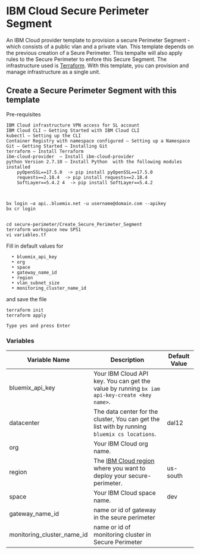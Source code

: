 # IBM Cloud Secure Perimeter Segment

An IBM Cloud provider template to provision a secure Perimeter Segment - which consists of a public vlan and a private vlan.
This template depends on the previous creation of a Seure Perimeter. This tempalte will also apply rules to the Secure Perimeter to enfore this Secure Segment.
The infrastructure used is [Terraform](https://www.terraform.io/). With this template, you can provision and manage infrastructure as a single unit. 


## Create a Secure Perimeter Segment with this template



Pre-requisites 


    IBM Cloud infrastructure VPN access for SL account
    IBM Cloud CLI – Getting Started with IBM Cloud CLI
    kubectl – Setting up the CLI
    Container Registry with namespace configured – Setting up a Namespace
    Git – Getting Started – Installing Git
    terraform – Install Terraform
    ibm-cloud-provider  – Install ibm-cloud-provider
    python Version 2.7.10 – Install Python  with the following modules installed
        pyOpenSSL==17.5.0  -> pip install pyOpenSSL==17.5.0
        requests==2.18.4  -> pip install requests==2.18.4
        SoftLayer==5.4.2 4  -> pip install SoftLayer==5.4.2



    bx login –a api..bluemix.net -u username@domain.com --apikey 
    bx cr login

   
    cd secure-perimeter/Create_Secure_Perimeter_Segment
    terraform workspace new SPS1
    vi variables.tf
    
Fill in default values for 

      •	bluemix_api_key
      •	org
      •	space
      •	gateway_name_id
      •	region
      •	vlan_subnet_size
      •	monitoring_cluster_name_id
      
and save the file

    terraform init
    terraform apply

    Type yes and press Enter


### Variables


|Variable Name|Description|Default Value|
|-------------|-----------|-------------|
|bluemix_api_key|Your IBM Cloud API key. You can get the value by running `bx iam api-key-create <key name>`.||
|datacenter| The data center for the cluster, You can get the list with by running `bluemix cs locations`. |dal12|
|org| Your IBM Cloud org name.||
|region| The [IBM Cloud region](https://console.bluemix.net/docs/containers/cs_regions.html#regions-and-locations) where you want to deploy your secure-perimeter. |us-south|
|space| Your IBM Cloud space name.|dev|
|gateway_name_id| name or id of gateway in the seure perimeter|
|monitoring_cluster_name_id| name or id of monitoring cluster in Secure Perimeter|

